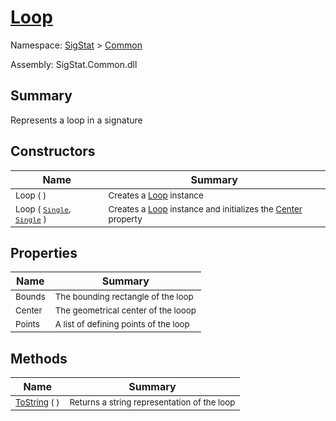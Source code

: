 # [Loop](./Loop.md)

Namespace: [SigStat]() > [Common](./README.md)

Assembly: SigStat.Common.dll

## Summary
Represents a loop in a signature

## Constructors

| Name | Summary | 
| --- | --- | 
| <sub>Loop (  )</sub><div style="pointer-events:none; cursor:default; width=500px;"></div>| <sub>Creates a [Loop](https://github.com/hargitomi97/sigstat/blob/master/docs/md/SigStat/Common/Loop.md) instance</sub>| <br>
| <sub>Loop ( [`Single`](https://docs.microsoft.com/en-us/dotnet/api/System.Single), [`Single`](https://docs.microsoft.com/en-us/dotnet/api/System.Single) )</sub><div style="pointer-events:none; cursor:default; width=500px;"></div>| <sub>Creates a [Loop](https://github.com/hargitomi97/sigstat/blob/master/docs/md/SigStat/Common/Loop.md) instance and initializes the [Center](https://github.com/hargitomi97/sigstat/blob/master/docs/md/SigStat/Common/Loop.md) property</sub>| <br>


## Properties

| Name | Summary | 
| --- | --- | 
| <sub>Bounds</sub><div style="pointer-events:none; cursor:default; width=500px;"></div>| <sub>The bounding rectangle of the loop</sub>| <br>
| <sub>Center</sub><div style="pointer-events:none; cursor:default; width=500px;"></div>| <sub>The geometrical center of the looop</sub>| <br>
| <sub>Points</sub><div style="pointer-events:none; cursor:default; width=500px;"></div>| <sub>A list of defining points of the loop</sub>| <br>


## Methods

| Name | Summary | 
| --- | --- | 
| <sub>[ToString](./Methods/Loop-100663344.md) (  )</sub><div style="pointer-events:none; cursor:default; width=500px;"></div>| <sub>Returns a string representation of the loop</sub>| <br>


